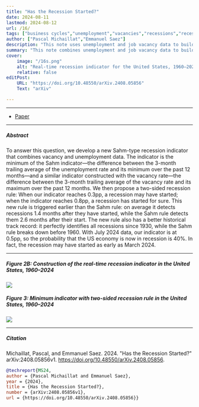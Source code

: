 ```yaml
---
title: "Has the Recession Started?" 
date: 2024-08-11
lastmod: 2024-08-12
url: /16/
tags: ["business cycles","unemployment","vacancies","recessions","recession indicator","Sahm rule"]
author: ["Pascal Michaillat","Emmanuel Saez"]
description: "This note uses unemployment and job vacancy data to build a real-time recession indicator. It shows that the US may have been in recession since March 2024."
summary: "This note combines unemployment and job vacancy data to build a new Sahm-type recession rule. The rule shows that the US economy may have entered a recession as early as March 2024. In July 2024, the probability that the US economy is in a recession is 40%."
cover:
    image: "/16s.png"
    alt: "Real-time recession indicator for the United States, 1960–2024"
    relative: false
editPost:
    URL: "https://doi.org/10.48550/arXiv.2408.05856"
    Text: "arXiv"

---
```


---

+ [Paper](/16.pdf)

---

##### Abstract

To answer this question, we develop a new Sahm-type recession indicator that combines vacancy and unemployment data. The indicator is the minimum of the Sahm indicator—the difference between the 3-month trailing average of the unemployment rate and its minimum over the past 12 months—and a similar indicator constructed with the vacancy rate—the difference between the 3-month trailing average of the vacancy rate and its maximum over the past 12 months. We then propose a two-sided recession rule: When our indicator reaches 0.3pp, a recession may have started; when the indicator reaches 0.8pp, a recession has started for sure. This new rule is triggered earlier than the Sahm rule: on average it detects recessions 1.4 months after they have started, while the Sahm rule detects them 2.6 months after their start. The new rule also has a better historical track record: it perfectly identifies all recessions since 1930, while the Sahm rule breaks down before 1960. With July 2024 data, our indicator is at 0.5pp, so the probability that the US economy is now in recession is 40%. In fact, the recession may have started as early as March 2024.

---

##### Figure 2B:  Construction of the real-time recession indicator in the United States, 1960–2024

![](/16a.png)

##### Figure 3:  Minimum indicator with two-sided recession rule in the United States, 1960–2024

![](/16b.png)

---

##### Citation

Michaillat, Pascal, and Emmanuel Saez. 2024. "Has the Recession Started?" arXiv:2408.05856v1. https://doi.org/10.48550/arXiv.2408.05856.

```BibTeX
@techreport{MS24,
author = {Pascal Michaillat and Emmanuel Saez},
year = {2024},
title = {Has the Recession Started?},
number = {arXiv:2408.05856v1},
url = {https://doi.org/10.48550/arXiv.2408.05856}}
```
